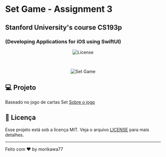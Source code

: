 # Set Game - Assignment 3
## Stanford University's course CS193p 
### (Developing Applications for iOS using SwiftUI)

<p align="center">
 <img alt="License" src="https://img.shields.io/static/v1?label=license&message=MIT&color=15C3D6&labelColor=000000">
</p>

<br>

<p align="center">
  <img alt="Set Game" src="assets/setgame.gif">
</p>

## 💻 Projeto

Baseado no jogo de cartas Set
[Sobre o jogo](https://en.wikipedia.org/wiki/Set_(card_game))

## :memo: Licença

Esse projeto está sob a licença MIT. Veja o arquivo [LICENSE](LICENSE.md) para mais detalhes.

---

Feito com ♥ by morikawa77